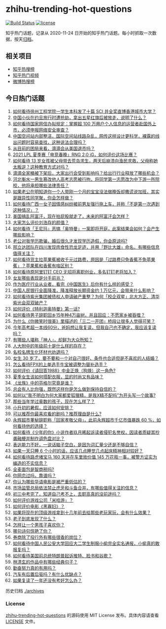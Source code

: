 # zhihu-trending-hot-questions

[![Build Status](https://github.com/justjavac/zhihu-trending-hot-questions/workflows/ci/badge.svg?branch=master)](https://github.com/justjavac/zhihu-trending-hot-questions/actions)
[![license](https://img.shields.io/github/license/justjavac/zhihu-trending-hot-questions)](https://github.com/justjavac/zhihu-trending-hot-questions/blob/master/LICENSE)

知乎热门话题，记录从 2020-11-24 日开始的知乎热门话题。每小时抓取一次数据，按天[归档](./archives)。

## 相关项目

- [知乎热搜榜](https://github.com/justjavac/zhihu-trending-top-search)
- [知乎热门视频](https://github.com/justjavac/zhihu-trending-hot-video)
- [微博热搜榜](https://github.com/justjavac/weibo-trending-hot-search)

## 今日热门话题

<!-- BEGIN -->
<!-- 最后更新时间 Sun Jul 11 2021 04:01:34 GMT+0800 (China Standard Time) -->

1. [如何看待徐州工程学院一学生本科发了十篇 SCI
   并全奖直博香港城市大学？](https://www.zhihu.com/question/470726101)
2. [中国小伙在约旦旅行时遭抢劫，拿出五星红旗后被放走，说明了什么？](https://www.zhihu.com/question/471187170)
3. [如何看待国家网信办拟规定：掌握超 100
   万用户个人信息的运营者赴国外上市，必须申报网络安全审查？](https://www.zhihu.com/question/471329744)
4. [中国空间站内部整洁，国际空间站线路杂乱，网传这样设计更科学，裸露的线出问题时容易查找，这种说法合理吗？](https://www.zhihu.com/question/471342963)
5. [从目前的困局来看，滴滴会从美国退市吗？](https://www.zhihu.com/question/470069077)
6. [2021 LPL 夏季赛「电竞春晚」RNG 2:0
   iG，如何评价这场比赛？](https://www.zhihu.com/question/471400409)
7. [如何看待 13
   岁女孩被父母带去荒岛求生，两天后崩溃向渔民求救，父母称她太叛逆？这种教育方式对吗？](https://www.zhihu.com/question/471233105)
8. [滴滴全家桶被下架后，大家出行会受到影响吗？给出行行业释放了哪些机会？](https://www.zhihu.com/question/471243027)
9. [河北衡水一男生篡改他人高考志愿被行拘，将同学第一志愿改为中下游一所院校，他将承担哪些法律责任？](https://www.zhihu.com/question/471217744)
10. [如果老公在明知道你一个人带刚一个月的宝宝没法做晚饭却撒谎说加班，其实是跟异性同学聚，你会怎样做？](https://www.zhihu.com/question/470868422)
11. [如何看待广西一女子因情感纠纷被前男友强行拖上车，并称「不是第一次遇到这种情况」？](https://www.zhihu.com/question/471250926)
12. [美国搞乱阿富汗，现在拍屁股就走了，未来的阿富汗会怎样？](https://www.zhihu.com/question/470254637)
13. [大家怎么评价刘浩存的颜值？](https://www.zhihu.com/question/415082238)
14. [如何看待「王尼玛」恶搞「奥特曼」一案即将开庭，此案结果会如何？会产生哪些影响？](https://www.zhihu.com/question/471109088)
15. [老公对我学历欺骗，婚后很久才发现学历造假，你会原谅吗?](https://www.zhihu.com/question/347657075)
16. [邢立达团队在四川发现肉食性恐龙足迹，并用「野比大雄」命名，有哪些信息值得关注？](https://www.zhihu.com/question/470470078)
17. [如何看待货主拉苹果蕉被收千元过路费，原因是「过路费只免香蕉不免苹果蕉」？苹果蕉和香蕉有啥区别？](https://www.zhihu.com/question/471137088)
18. [如何看待原阿里钉钉 CEO 无招将离职创业，多名钉钉老将加入？](https://www.zhihu.com/question/471179922)
19. [女友哪些表现是分手前兆？](https://www.zhihu.com/question/22048640)
20. [作为医疗行业从业者，看完《中国医生》后你有什么样的感受？](https://www.zhihu.com/question/470653790)
21. [中国人民银行全面降准，降准释放长期资金约 1
    万亿元，会带来什么影响？](https://www.zhihu.com/question/471181275)
22. [如何看待紫光集团被债权人申请破产重整？为何「校企双星」北大方正、清华紫光会双双破产？](https://www.zhihu.com/question/471196965)
23. [如何评价《特利迦奥特曼》第一话?](https://www.zhihu.com/question/471283489)
24. [如何看待男子辞职回乡15年种4万亩树，并且回应：不愿家乡被吞噬？](https://www.zhihu.com/question/471104371)
25. [为什么《你微笑时很美》里描述的「三二一开团」桥段让很多人觉得可笑？](https://www.zhihu.com/question/469079924)
26. [今年高考超一本线60分，爸妈想让我复读，但我自己也不确定，我应该复读吗？](https://www.zhihu.com/question/470979430)
27. [有哪些人堪称「神人」，却鲜为大众所知？](https://www.zhihu.com/question/39408533)
28. [人大附中的年级前十是什么样的存在？](https://www.zhihu.com/question/322801940)
29. [名校名牌生化环材也劝退吗？](https://www.zhihu.com/question/401708377)
30. [女生 30
    岁了，要不要和一个对自己很好、条件也合适但是不喜欢的人结婚？](https://www.zhihu.com/question/463821091)
31. [怎么看待FPX的上单选手牛宝被调整为替补选手？](https://www.zhihu.com/question/471058719)
32. [如何评价《请回答1988》中金正焕（狗焕）这一角色?](https://www.zhihu.com/question/41217427)
33. [夏季女生该如何搭配衣服，显的时尚又有品味？](https://www.zhihu.com/question/23828047)
34. [《龙族》中的芬格尔究竟是谁？](https://www.zhihu.com/question/376618363)
35. [总会有人比你强，既然这样你是怎么做到保持自信的？](https://www.zhihu.com/question/471063677)
36. [如何以“我不明白为何大家都爱狐狸精，是我X精不配吗”为开头写一个故事?](https://www.zhihu.com/question/443816329)
37. [那些当年学过奥数的孩子，现在怎么样了？](https://www.zhihu.com/question/370029426)
38. [小升初的暑假，应该如何安排？](https://www.zhihu.com/question/327830878)
39. [可以推荐你最喜欢看的剧吗？推荐理由是什么?](https://www.zhihu.com/question/464331236)
40. [永辉超市董秘辞职称「回家孝敬父母」，此前永辉超市千亿市值暴跌 60
    %，如何看待他的选择？](https://www.zhihu.com/question/470636516)
41. [如何看待《少年的你》小说作者玖月晞起诉读者侵犯名誉权，因读者质疑其抄袭融梗并制作调色盘对比？](https://www.zhihu.com/question/471263769)
42. [表达能力不好，一说话脑子空白，是因为词汇量少还是不够自信？](https://www.zhihu.com/question/442551957)
43. [如果一天只睡 6 个小时的话，应该几点睡觉几点起床精神相对较好？](https://www.zhihu.com/question/311297911)
44. [如何看待路虎堵宝马 160 天并在车里放价值 145
    万花瓶一事，被警方证实为编造的不实信息？](https://www.zhihu.com/question/471180914)
45. [全麦面包是智商税吗?](https://www.zhihu.com/question/416804902)
46. [你网恋过吗，靠谱吗？](https://www.zhihu.com/question/421752142)
47. [你认为哪些华语电影是被严重低估的？](https://www.zhihu.com/question/20826845)
48. [市场监管总局依法禁止虎牙和斗鱼合并，有哪些值得关注的信息？](https://www.zhihu.com/question/471300814)
49. [初三中考完了，知道自己考不上，去职高真的没前途吗？](https://www.zhihu.com/question/466996886)
50. [如何评价游戏公司「米哈游」？](https://www.zhihu.com/question/340486479)
51. [如何评价电影《黑寡妇》？](https://www.zhihu.com/question/276793168)
52. [如果将现在的顶级游戏拿到十几年前去给那些老玩家玩，会有什么效果？](https://www.zhihu.com/question/35597444)
53. [老子到底发现了什么？](https://www.zhihu.com/question/313095458)
54. [怎样让一个男孩子喜欢你？](https://www.zhihu.com/question/22305818)
55. [哪句诗句惊艳了你？](https://www.zhihu.com/question/460710906)
56. [券商除了投行外有哪些很香的岗位？](https://www.zhihu.com/question/468335924)
57. [如何看待中国人民公安大学回应大二学生制服小偷完全实名通报，小偷真的敢报复吗？](https://www.zhihu.com/question/470651207)
58. [如何看待美国前总统特朗普起诉推特、脸书和谷歌？](https://www.zhihu.com/question/470829116)
59. [林清玄的作品中有哪些经典句子？](https://www.zhihu.com/question/382660986)
60. [勤奋努力真的有用吗？](https://www.zhihu.com/question/464060264)
61. [汽车有后置后驱吗？有什么优缺点？](https://www.zhihu.com/question/451373523)
62. [如果复读了一年还没有考好怎么办？](https://www.zhihu.com/question/467981639)

<!-- END -->

历史归档 [./archives](./archives)

### License

[zhihu-trending-hot-questions](https://github.com/justjavac/zhihu-trending-hot-questions)
的源码使用 MIT License 发布。具体内容请查看 [LICENSE](./LICENSE) 文件。
